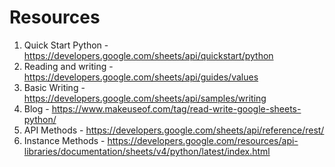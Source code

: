 # Resources
1. Quick Start Python - https://developers.google.com/sheets/api/quickstart/python
2. Reading and writing - https://developers.google.com/sheets/api/guides/values
3. Basic Writing - https://developers.google.com/sheets/api/samples/writing
4. Blog - https://www.makeuseof.com/tag/read-write-google-sheets-python/
5. API Methods - https://developers.google.com/sheets/api/reference/rest/
6. Instance Methods - https://developers.google.com/resources/api-libraries/documentation/sheets/v4/python/latest/index.html
